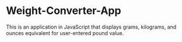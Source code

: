 # Weight-Converter-App
This is an application in JavaScript that displays grams, kilograms, and ounces equivalent for user-entered pound value.
